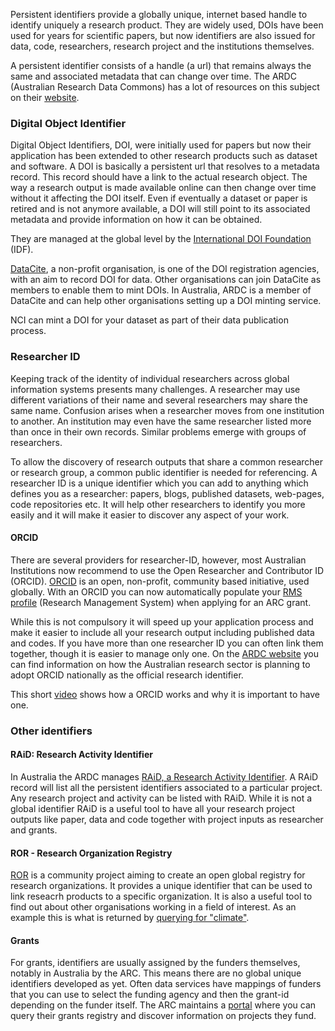Persistent identifiers provide a globally unique, internet based handle to identify uniquely a research product. They are widely used, DOIs have been used for years for scientific papers, but now identifiers are also issued for data, code, researchers, research project and the institutions themselves.

A persistent identifier consists of a handle (a url) that remains always the same and associated metadata that can change over time. The ARDC (Australian Research Data Commons) has a lot of resources on this subject on their [website](https://ardc.edu.au/resources/working-with-data/citation-identifiers/).

### Digital Object Identifier
Digital Object Identifiers, DOI, were initially used for papers but now their application has been extended to other research products such as dataset and software. A DOI is basically a persistent url that resolves to a metadata record. This record should have a link to the actual research object. The way a research output is made available online can then change over time without it affecting the DOI itself. Even if eventually a dataset or paper is retired and is not anymore available, a DOI will still point to its associated metadata and provide information on how it can be obtained.

They are managed at the global level by the [International DOI Foundation](https://www.doi.org/) (IDF).

[DataCite](https://datacite.org/value.html), a non-profit organisation, is one of the DOI registration agencies, with an aim to record DOI for data. Other organisations can join DataCite as members to enable them to mint DOIs. In Australia, ARDC is a member of DataCite and can help other organisations setting up a DOI minting service.

NCI can mint a DOI for your dataset as part of their data publication process.

### Researcher ID
Keeping track of the identity of individual researchers across global information systems presents many challenges. A researcher may use different variations of their name and several researchers may share the same name. Confusion arises when a researcher moves from one institution to another. An institution may even have the same researcher listed more than once in their own records. Similar problems emerge with groups of researchers.

To allow the discovery of research outputs that share a common researcher or research group, a common public identifier is needed for referencing. A researcher ID is a unique identifier which you can add to anything which defines you as a researcher: papers, blogs, published datasets, web-pages, code repositories etc. It will help other researchers to identify you more easily and it will make it easier to discover any aspect of your work.

#### ORCID
There are several providers for researcher-ID, however, most Australian Institutions now recommend to use the Open Researcher and Contributor ID (ORCID). [ORCID](http://orcid.org/) is an open, non-profit, community based initiative, used globally. With an ORCID you can now automatically populate your [RMS profile](https://www.arc.gov.au/grants/rms-information/rms-auto-population-research-outputs) (Research Management  System) when applying for an ARC grant.

While this is not compulsory it will speed up your application process and make it easier to include all your research output including published data and codes.  If you have more than one researcher ID you can often link them together, though it is easier to manage only one. On the [ARDC website](https://ardc.edu.au/news/adopting-orcid-identifier-in-australia/) you can find information on how the Australian research sector is planning to adopt ORCID nationally as the official research identifier.

This short [video](https://vimeo.com/97150912) shows how a ORCID works and why it is important to have one.

### Other identifiers
#### RAiD: Research Activity Identifier
In Australia the ARDC manages [RAiD, a Research Activity Identifier](https://www.raid.org.au/). A RAiD record will list all the persistent identifiers associated to a particular project. Any research project and activity can be listed with RAiD. While it is not a global identifier RAiD is a useful tool to have all your research project outputs like paper, data and code together with project inputs as researcher and grants. 

#### ROR - Research Organization Registry
[ROR](https://ror.org/) is a community project aiming to create an open global registry for research organizations. It provides a unique identifier that can be used to link reseacrh products to a specific organization. It is also a useful tool to find out about other organisations working in a field of interest. As an example this is what is returned by [querying for "climate"](https://ror.org/search?query=climate).

#### Grants
For grants, identifiers are usually assigned by the funders themselves, notably in Australia by the ARC. This means there are no global unique identifiers developed as yet. Often data services have mappings of funders that you can use to select the funding agency and then the grant-id depending on the funder itself. The ARC maintains a [portal](https://dataportal.arc.gov.au/NCGP/Web/Grant/Grants) where you can query their grants registry and discover information on projects they fund.
